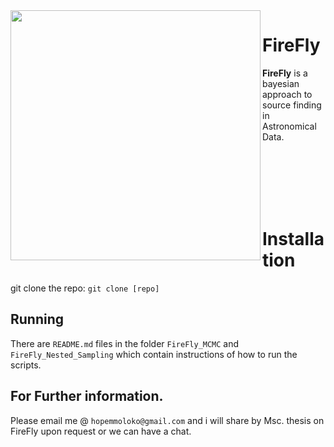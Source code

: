 
<image src="firefly.gif" width="400" align="left"/> 

# FireFly
**FireFly** is a bayesian approach to source finding in Astronomical Data.


<br>
<br>
<br>
<br>
<br>


# Installation

git clone the repo: `git clone [repo]`


## Running 

There are `README.md` files in the folder `FireFly_MCMC` and `FireFly_Nested_Sampling` which contain instructions of how to run the scripts.



## For Further information.
Please email me @ `hopemmoloko@gmail.com` and i will share by Msc. thesis on FireFly upon request or we can have a chat.




